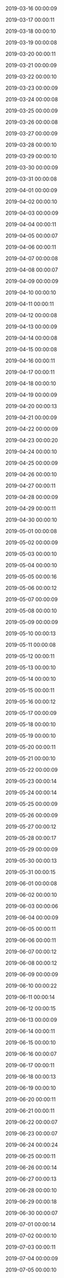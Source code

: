 

2019-03-16 00:00:09

2019-03-17 00:00:11

2019-03-18 00:00:10

2019-03-19 00:00:08

2019-03-20 00:00:11

2019-03-21 00:00:09

2019-03-22 00:00:10

2019-03-23 00:00:09

2019-03-24 00:00:08

2019-03-25 00:00:09

2019-03-26 00:00:08

2019-03-27 00:00:09

2019-03-28 00:00:10

2019-03-29 00:00:10

2019-03-30 00:00:09

2019-03-31 00:00:08

2019-04-01 00:00:09

2019-04-02 00:00:10

2019-04-03 00:00:09

2019-04-04 00:00:11

2019-04-05 00:00:07

2019-04-06 00:00:11

2019-04-07 00:00:08

2019-04-08 00:00:07

2019-04-09 00:00:09

2019-04-10 00:00:10

2019-04-11 00:00:11

2019-04-12 00:00:08

2019-04-13 00:00:09

2019-04-14 00:00:08

2019-04-15 00:00:08

2019-04-16 00:00:11

2019-04-17 00:00:11

2019-04-18 00:00:10

2019-04-19 00:00:09

2019-04-20 00:00:13

2019-04-21 00:00:09

2019-04-22 00:00:09

2019-04-23 00:00:20

2019-04-24 00:00:10

2019-04-25 00:00:09

2019-04-26 00:00:10

2019-04-27 00:00:11

2019-04-28 00:00:09

2019-04-29 00:00:11

2019-04-30 00:00:10

2019-05-01 00:00:08

2019-05-02 00:00:09

2019-05-03 00:00:10

2019-05-04 00:00:10

2019-05-05 00:00:16

2019-05-06 00:00:12

2019-05-07 00:00:09

2019-05-08 00:00:10

2019-05-09 00:00:09

2019-05-10 00:00:13

2019-05-11 00:00:08

2019-05-12 00:00:11

2019-05-13 00:00:10

2019-05-14 00:00:10

2019-05-15 00:00:11

2019-05-16 00:00:12

2019-05-17 00:00:09

2019-05-18 00:00:10

2019-05-19 00:00:10

2019-05-20 00:00:11

2019-05-21 00:00:10

2019-05-22 00:00:09

2019-05-23 00:00:14

2019-05-24 00:00:14

2019-05-25 00:00:09

2019-05-26 00:00:09

2019-05-27 00:00:12

2019-05-28 00:00:17

2019-05-29 00:00:09

2019-05-30 00:00:13

2019-05-31 00:00:15

2019-06-01 00:00:08

2019-06-02 00:00:10

2019-06-03 00:00:06

2019-06-04 00:00:09

2019-06-05 00:00:11

2019-06-06 00:00:11

2019-06-07 00:00:12

2019-06-08 00:00:12

2019-06-09 00:00:09

2019-06-10 00:00:22

2019-06-11 00:00:14

2019-06-12 00:00:15

2019-06-13 00:00:09

2019-06-14 00:00:11

2019-06-15 00:00:10

2019-06-16 00:00:07

2019-06-17 00:00:11

2019-06-18 00:00:13

2019-06-19 00:00:10

2019-06-20 00:00:11

2019-06-21 00:00:11

2019-06-22 00:00:07

2019-06-23 00:00:07

2019-06-24 00:00:24

2019-06-25 00:00:11

2019-06-26 00:00:14

2019-06-27 00:00:13

2019-06-28 00:00:10

2019-06-29 00:00:18

2019-06-30 00:00:07

2019-07-01 00:00:14

2019-07-02 00:00:10

2019-07-03 00:00:11

2019-07-04 00:00:09

2019-07-05 00:00:10

